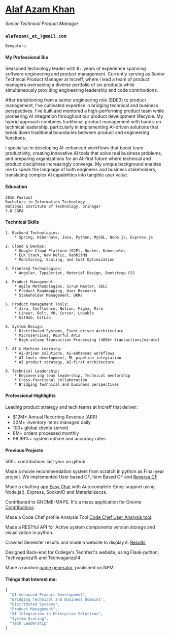 # [Alaf Azam Khan](www.alafazam.com)
*Senior Technical Product Manager* 

### `alafazam(_at_)gmail.com`
	Bengaluru

#### My Professional Bio

Seasoned technology leader with 8+ years of experience spanning software engineering and product management. Currently serving as Senior Technical Product Manager at Increff, where I lead a team of product managers overseeing a diverse portfolio of six products while simultaneously providing engineering leadership and code contributions.

After transitioning from a senior engineering role (SDE3) to product management, I've cultivated expertise in bridging technical and business perspectives. I've built and mentored a high-performing product team while pioneering AI integration throughout our product development lifecycle. My hybrid approach combines traditional product management with hands-on technical leadership, particularly in implementing AI-driven solutions that break down traditional boundaries between product and engineering functions.

I specialize in developing AI-enhanced workflows that boost team productivity, creating innovative AI tools that solve real business problems, and preparing organizations for an AI-first future where technical and product disciplines increasingly converge. My unique background enables me to speak the language of both engineers and business stakeholders, translating complex AI capabilities into tangible user value.

#### Education
	2016 Passout  
	Bachelors in Information Technology  
	National Institute of Technology, Srinagar  
	7.8 CGPA

#### Technical Skills
	1. Backend Technologies: 
		* Spring, Hibernate, Java, Python, MySQL, Node.js, Express.js

	2. Cloud & DevOps: 
		* Google Cloud Platform (GCP), Docker, Kubernetes
		* ELK Stack, New Relic, RabbitMQ
		* Monitoring, Scaling, and Cost Optimization

	3. Frontend Technologies:
		* Angular, TypeScript, Material Design, Bootstrap CSS
		
	4. Product Management:
		* Agile Methodologies, Scrum Master, SDLC
		* Product Roadmapping, User Research
		* Stakeholder Management, OKRs
		
	5. Product Management Tools:
		* Jira, Confluence, Notion, Figma, Miro
		* Linear, Bolt, V0, Cursor, Lovable
		* GitHub, GitLab

	6. System Design:
		* Distributed Systems, Event-driven Architecture
		* Microservices, RESTful APIs
		* High-volume Transaction Processing (400k+ transactions/minute)
		
	7. AI & Machine Learning:
		* AI-driven solutions, AI-enhanced workflows
		* AI tools development, ML pipeline integration
		* AI product strategy, AI-first architecture
		
	8. Technical Leadership:
		* Engineering team leadership, Technical mentorship
		* Cross-functional collaboration 
		* Bridging technical and business perspectives

#### Professional Highlights

Leading product strategy and tech teams at Increff that deliver:
* $12M+ Annual Recurring Revenue (ARR)
* 20M+ inventory items managed daily
* 100+ global clients served
* 8M+ orders processed monthly
* 99.99%+ system uptime and accuracy rates

#### Previous Projects 

500+ contributions last year on github.  

Made a movie recommendation system from scratch in python as Final year project. We implemented User based CF, Item Based CF and [Reverse CF](http://www.sciencedirect.com/science/article/pii/S0957417415000068) 

Made a chatting app [ Easy Chat](http://easychat.alafazam.com/) with Autocomplete-Emoji support using Node.js(), Express, SocketIO and Materializecss.
	
Contributed to GNOME-MAPS. It's a maps application for Gnome [Contributions](https://github.com/GNOME/gnome-maps/commits/master?author=Alafazam).

Made a Code Chef profile Analysis Tool [Code Chef User Analysis tool](https://codecheftool.herokuapp.com/).

Made a RESTful API for Active system components version storage and visualization in python.

Crawled Semester results and made a website to display it. [Results](http://7thresults.alafazam.com/)

Designed Back-end for College's Techfest's website, using Flask-python. Techvaganza15 and Techvaganza14

Made a random [name generator](https://github.com/Alafazam/name_generator), published on NPM.


#### Things that Interest me:  
```javascript 
[
  "AI-enhanced Product Development",
  "Bridging Technical and Business Domains",
  "Distributed Systems",
  "Product Management", 
  "AI Integration in Enterprise Solutions",
  "System Scaling",
  "Tech Leadership"
]
```


